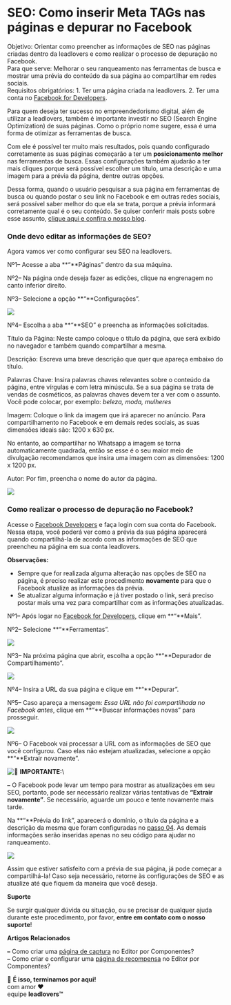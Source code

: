 # SEO: Como inserir Meta TAGs nas páginas e depurar no Facebook

Objetivo: Orientar como preencher as informações de SEO nas páginas criadas dentro da leadlovers e como realizar o processo de depuração no Facebook.\
Para que serve: Melhorar o seu ranqueamento nas ferramentas de busca e mostrar uma prévia do conteúdo da sua página ao compartilhar em redes sociais.\
Requisitos obrigatórios: 1. Ter uma página criada na leadlovers. 2. Ter uma conta no [Facebook for Developers](https://developers.facebook.com/).

Para quem deseja ter sucesso no empreendedorismo digital, além de utilizar a leadlovers, também é importante investir no SEO (Search Engine Optimization) de suas páginas. Como o próprio nome sugere, essa é uma forma de otimizar as ferramentas de busca.

Com ele é possível ter muito mais resultados, pois quando configurado corretamente as suas páginas começarão a ter um **posicionamento melhor** nas ferramentas de busca. Essas configurações também ajudarão a ter mais cliques porque será possível escolher um título, uma descrição e uma imagem para a prévia da página, dentre outras opções.

Dessa forma, quando o usuário pesquisar a sua página em ferramentas de busca ou quando postar o seu link no Facebook e em outras redes sociais, será possível saber melhor do que ela se trata, porque a prévia informará corretamente qual é o seu conteúdo. Se quiser conferir mais posts sobre esse assunto, [clique aqui e confira o nosso blog](https://automacaodevendas.com/busca/seo/).

### Onde devo editar as informações de SEO? <a href="#editar-seo" id="editar-seo"></a>

Agora vamos ver como configurar seu SEO na leadlovers.

Nº1– Acesse a aba **“**Páginas” dentro da sua máquina.

Nº2– Na página onde deseja fazer as edições, clique na engrenagem no canto inferior direito.

Nº3– Selecione a opção **“**Configurações”.

[![](https://legado.leadlovers.site/wp-content/uploads/2016/10/Tutorial-SEO-e-Debug-1.png)](https://legado.leadlovers.site/wp-content/uploads/2016/10/Tutorial-SEO-e-Debug-1.png)

Nº4– Escolha a aba **“**SEO” e preencha as informações solicitadas.

Título da Página: Neste campo coloque o título da página, que será exibido no navegador e também quando compartilhar a mesma.

Descrição: Escreva uma breve descrição que quer que apareça embaixo do título.

Palavras Chave: Insira palavras chaves relevantes sobre o conteúdo da página, entre vírgulas e com letra minúscula. Se a sua página se trata de vendas de cosméticos, as palavras chaves devem ter a ver com o assunto. Você pode colocar, por exemplo: _beleza, moda, mulheres_

Imagem: Coloque o link da imagem que irá aparecer no anúncio. Para compartilhamento no Facebook e em demais redes sociais, as suas dimensões ideais são: 1200 x 630 px.

No entanto, ao compartilhar no Whatsapp a imagem se torna automaticamente quadrada, então se esse é o seu maior meio de divulgação recomendamos que insira uma imagem com as dimensões: 1200 x 1200 px.

Autor: Por fim, preencha o nome do autor da página.

[![](https://legado.leadlovers.site/wp-content/uploads/2016/10/Tutorial-SEO-e-Debug-2.png)](https://legado.leadlovers.site/wp-content/uploads/2016/10/Tutorial-SEO-e-Debug-2.png)

### Como realizar o processo de depuração no Facebook? <a href="#debug-facebook" id="debug-facebook"></a>

Acesse o [Facebook Developers](https://developers.facebook.com/) e faça login com sua conta do Facebook. Nessa etapa, você poderá ver como a prévia da sua página aparecerá quando compartilhá-la de acordo com as informações de SEO que preencheu na página em sua conta leadlovers.

**Observações:**

* Sempre que for realizada alguma alteração nas opções de SEO na página, é preciso realizar este procedimento **novamente** para que o Facebook atualize as informações da prévia.
* Se atualizar alguma informação e já tiver postado o link, será preciso postar mais uma vez para compartilhar com as informações atualizadas.

Nº1– Após logar no [Facebook for Developers](https://developers.facebook.com/), clique em **“**Mais”.

Nº2– Selecione **“**Ferramentas”.

[![](https://legado.leadlovers.site/wp-content/uploads/2016/10/Tutorial-SEO-e-Debug-3-1.png)](https://legado.leadlovers.site/wp-content/uploads/2016/10/Tutorial-SEO-e-Debug-3-1.png)

Nº3– Na próxima página que abrir, escolha a opção **“**Depurador de Compartilhamento”.

[![](https://legado.leadlovers.site/wp-content/uploads/2016/10/Tutorial-SEO-e-Debug-4-1.png)](https://legado.leadlovers.site/wp-content/uploads/2016/10/Tutorial-SEO-e-Debug-4-1.png)

Nº4– Insira a URL da sua página e clique em **“**Depurar”.

Nº5– Caso apareça a mensagem: _Essa URL não foi compartilhada no Facebook antes_, clique em **“**Buscar informações novas” para prosseguir.

[![](https://legado.leadlovers.site/wp-content/uploads/2016/10/Tutorial-SEO-e-Debug-4.png)](https://legado.leadlovers.site/wp-content/uploads/2016/10/Tutorial-SEO-e-Debug-4.png)

Nº6– O Facebook vai processar a URL com as informações de SEO que você configurou. Caso elas não estejam atualizadas, selecione a opção **“**Extrair novamente”.

![📢](https://s.w.org/images/core/emoji/13.0.0/svg/1f4e2.svg) **IMPORTANTE:**\


**–** O Facebook pode levar um tempo para mostrar as atualizações em seu SEO, portanto, pode ser necessário realizar várias tentativas de **“Extrair novamente”**. Se necessário, aguarde um pouco e tente novamente mais tarde.

Na **“**Prévia do link”, aparecerá o domínio, o título da página e a descrição da mesma que foram configuradas no [passo 04](broken-reference). As demais informações serão inseridas apenas no seu código para ajudar no ranqueamento.

[![](https://legado.leadlovers.site/wp-content/uploads/2016/10/Tutorial-SEO-e-Debug-5.png)](https://legado.leadlovers.site/wp-content/uploads/2016/10/Tutorial-SEO-e-Debug-5.png)

Assim que estiver satisfeito com a prévia de sua página, já pode começar a compartilhá-la! Caso seja necessário, retorne às configurações de SEO e as atualize até que fiquem da maneira que você deseja.

**Suporte**

Se surgir qualquer dúvida ou situação, ou se precisar de qualquer ajuda durante este procedimento, por favor, **entre em contato com o nosso suporte**!

**Artigos Relacionados**

**–** Como criar uma [página de captura](https://suporte.love/como-criar-e-configurar-uma-pagina-de-captura-no-editor-por-componentes/) no Editor por Componentes?\
**–** Como criar e configurar uma [página de recompensa](https://suporte.love/como-criar-e-configurar-uma-pagina-de-recompensa-no-editor-por-componentes/) no Editor por Componentes?

🏁 **É isso, terminamos por aqui!**\
com amor ❤\
equipe **leadlovers™**

